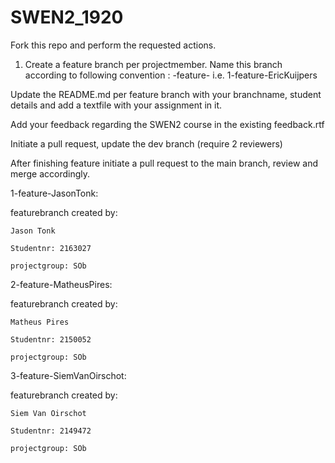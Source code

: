 # SWEN2_1920
Fork this repo and perform the requested actions.

1) Create a feature branch per projectmember. Name this branch according to following convention :
<featureId>-feature-<FirstName><LastName>
  i.e.
1-feature-EricKuijpers
  
  Update the README.md per feature branch with your branchname, student details and add a textfile with your assignment in it.
  
  Add your feedback regarding the SWEN2 course in the existing feedback.rtf
  
  Initiate a pull request, update the dev branch (require 2 reviewers)
  
  After finishing feature initiate a pull request to the main branch, review and merge accordingly.

  1-feature-JasonTonk:
  
  featurebranch created by: 
  
    Jason Tonk
    
    Studentnr: 2163027
    
    projectgroup: SOb

  2-feature-MatheusPires: 

  featurebranch created by: 
  
    Matheus Pires 

    Studentnr: 2150052 

    projectgroup: SOb
    
  3-feature-SiemVanOirschot: 

  featurebranch created by: 

    Siem Van Oirschot 

    Studentnr: 2149472 
    
    projectgroup: SOb
